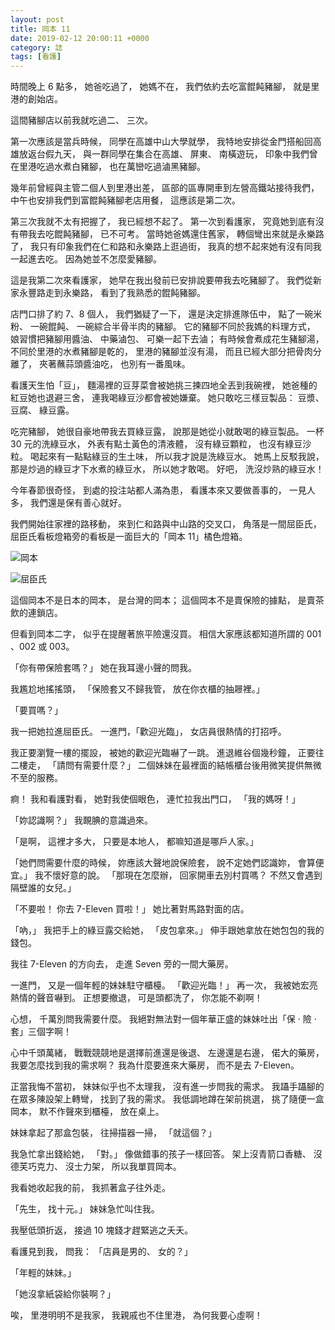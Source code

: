 ```yaml
---
layout: post
title: 岡本 11
date: 2019-02-12 20:00:11 +0000
category: 誌
tags: [看護]
---
```


時間晚上 6 點多，
她爸吃過了，
她媽不在，
我們依約去吃富餛飩豬腳，
就是里港的創始店。

這間豬腳店以前我就吃過二、 三次。

<!--more-->

第一次應該是當兵時候，
同學在高雄中山大學就學，
我特地安排從金門搭船回高雄放返台假九天，
與一群同學在集合在高雄、 屏東、 南橫遊玩，
印象中我們曾在里港吃過水煮白豬腳，
也在萬巒吃過滷黑豬腳。

幾年前曾經與主管二個人到里港出差，
區部的區專開車到左營高鐵站接待我們，
中午也安排我們到富餛飩豬腳老店用餐，
這應該是第二次。

第三次我就不太有把握了，
我已經想不起了。
第一次到看護家，
究竟她到底有沒有帶我去吃餛飩豬腳，
已不可考。
當時她爸媽還住舊家，
轉個彎出來就是永樂路了，
我只有印象我們在仁和路和永樂路上逛過街，
我真的想不起來她有沒有同我一起進去吃。
因為她並不怎麼愛豬腳。

這是我第二次來看護家，
她早在我出發前已安排說要帶我去吃豬腳了。
我們從新家永豐路走到永樂路，
看到了我熟悉的餛飩豬腳。

店門口排了約 7、8 個人，
我們猶疑了一下，
還是決定排進隊伍中，
點了一碗米粉、 一碗餛飩、 一碗綜合半骨半肉的豬腳。
它的豬腳不同於我媽的料理方式，
娘習慣把豬腳用醬油、 中藥滷包、 可樂一起下去滷；
有時候會煮成花生豬腳湯，
不同於里港的水煮豬腳是乾的，
里港的豬腳並沒有湯，
而且已經大部分把骨肉分離了，
夾著蘸蒜頭醬油吃，
也別有一番風味。

看護天生怕「豆」，
麵湯裡的豆芽菜會被她挑三揀四地全丟到我碗裡，
她爸種的紅豆她也退避三舍，
連我喝綠豆沙都會被她嫌棄。
她只敢吃三樣豆製品： 豆漿、 豆腐、 綠豆露。

吃完豬腳，
她很自豪地帶我去買綠豆露，
說那是她從小就敢喝的綠豆製品。
一杯 30 元的洗綠豆水，
外表有點土黃色的清液體，
沒有綠豆顆粒，
也沒有綠豆沙粒。
喝起來有一點點綠豆的生土味，
所以我才說是洗綠豆水。
她馬上反駁我說，
那是炒過的綠豆才下水煮的綠豆水，
所以她才敢喝。
好吧，
洗沒炒熟的綠豆水！

今年春節很奇怪，
到處的投注站都人滿為患，
看護本來又要做善事的，
一見人多，
我們還是保有善心就好。

我們開始往家裡的路移動，
來到仁和路與中山路的交叉口，
角落是一間屈臣氏，
屈臣氏看板燈箱旁的看板是一面巨大的「岡本 11」橘色燈箱。

![岡本](/blog/assets/images/2019/okamoto.jpg)

![屈臣氏](/blog/assets/images/2019/okamoto2.jpg)

這個岡本不是日本的岡本，
是台灣的岡本；
這個岡本不是賣保險的據點，
是賣茶飲的連鎖店。

但看到岡本二字，
似乎在提醒著旅平險還沒買。
相信大家應該都知道所謂的 001 、002 或 003。

「你有帶保險套嗎？」
她在我耳邊小聲的問我。

我尷尬地搖搖頭，
「保險套又不歸我管，
放在你衣櫃的抽屜裡。」

「要買嗎？」

我一把她拉進屈臣氏。
一進門，「歡迎光臨」，
女店員很熱情的打招呼。

我正要瀏覽一樓的擺設，
被她的歡迎光臨嚇了一跳。
進退維谷個幾秒鐘，
正要往二樓走，
「請問有需要什麼？」
二個妹妹在最裡面的結帳櫃台後用微笑提供無微不至的服務。

痾！
我和看護對看，
她對我使個眼色，
連忙拉我出門口，
「我的媽呀！」

「妳認識啊？」
我靦腆的意識過來。

「是啊，
這裡才多大，
只要是本地人，
都嘛知道是哪戶人家。」

「她們問需要什麼的時候，
妳應該大聲地說保險套，
說不定她們認識妳，
會算便宜。」
我不懷好意的說。
「那現在怎麼辦，
回家開車去別村買嗎？
不然又會遇到隔壁誰的女兒。」

「不要啦！
你去 7-Eleven 買啦！」
她比著對馬路對面的店。

「吶，」
我把手上的綠豆露交給她，
「皮包拿來。」
伸手跟她拿放在她包包的我的錢包。

我往 7-Eleven 的方向去，
走進 Seven 旁的一間大藥房。

一進門，
又是一個年輕的妹妹駐守櫃檯。
「歡迎光臨！」
再一次，
我被她宏亮熱情的聲音嚇到。
正想要撤退，
可是頭都洗了，
你怎能不剃啊！

心想，
千萬別問我需要什麼。
我絕對無法對一個年華正盛的妹妹吐出「保 ‧ 險 ‧ 套」三個字啊！

心中千頭萬緒，
戰戰競競地是選擇前進還是後退、 左邊還是右邊，
偌大的藥房，
我要怎麼找到我的需求啊？
我為什麼要進來大藥房，
而不是去 7-Eleven。

正當我悔不當初，
妹妹似乎也不太理我，
沒有進一步問我的需求。
我躡手躡腳的在眾多陳設架上轉彎，
找到了我的需求。
我低調地蹲在架前挑選，
挑了隨便一盒岡本，
默不作聲來到櫃檯，
放在桌上。

妹妹拿起了那盒包裝，
往掃描器一掃，
「就這個？」

我急忙拿出錢給她，
「對。」
像做錯事的孩子一樣回答。
架上沒青箭口香糖、 沒德芙巧克力、 沒士力架，
所以我單買岡本。

我看她收起我的前，
我抓著盒子往外走。

「先生，
找十元。」
妹妹急忙叫住我。

我壓低頭折返，
接過 10 塊錢才趕緊逃之夭夭。

看護見到我，
問我： 「店員是男的、 女的？」

「年輕的妹妹。」

「她沒拿紙袋給你裝啊？」

唉，
里港明明不是我家，
我親戚也不住里港，
為何我要心虛啊！

